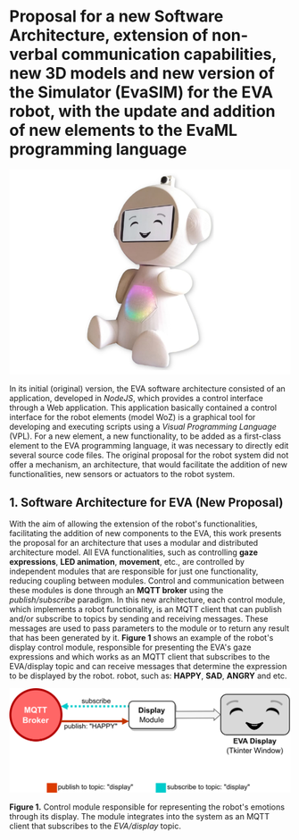 # Proposal for a new Software Architecture, extension of non-verbal communication capabilities, new 3D models and new version of the Simulator (EvaSIM) for the EVA robot, with the update and addition of new elements to the EvaML programming language #


![alt text](img-eva-new.png)

In its initial (original) version, the EVA software architecture consisted of an application, developed in *NodeJS*, which provides a control interface through a Web application. This application basically contained a control interface for the robot elements (model WoZ) is a graphical tool for developing and executing scripts using a *Visual Programming Language* (VPL). For a new element, a new functionality, to be added as a first-class element to the EVA programming language, it was necessary to directly edit several source code files. The original proposal for the robot system did not offer a mechanism, an architecture, that would facilitate the addition of new functionalities, new sensors or actuators to the robot system.

## 1.  Software Architecture for EVA (New Proposal)
With the aim of allowing the extension of the robot's functionalities, facilitating the addition of new components to the EVA, this work presents the proposal for an architecture that uses a modular and distributed architecture model. All EVA functionalities, such as controlling **gaze expressions**, **LED animation**, **movement**, etc., are controlled by independent modules that are responsible for just one functionality, reducing coupling between modules. Control and communication between these modules is done through an **MQTT broker** using the *publish/subscribe* paradigm. In this new architecture, each control module, which implements a robot functionality, is an MQTT client that can publish and/or subscribe to topics by sending and receiving messages. These messages are used to pass parameters to the module or to return any result that has been generated by it. **Figure 1** shows an example of the robot's display control module, responsible for presenting the EVA's gaze expressions and which works as an MQTT client that subscribes to the EVA/display topic and can receive messages that determine the expression to be displayed by the robot. robot, such as: **HAPPY**, **SAD**, **ANGRY** and etc.

![alt text](img-arch1.png)

**Figure 1.** Control module responsible for representing the robot's emotions through its display. The module integrates into the system as an MQTT client that subscribes to the *EVA/display* topic.